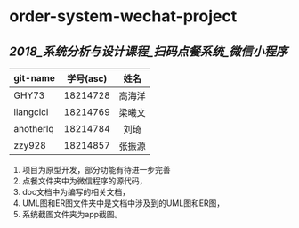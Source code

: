 # order-system-wechat-project
## *2018_系统分析与设计课程_扫码点餐系统_微信小程序*

| git-name  | 学号(asc)  | 姓名|
| -------------  | :--:  | :---:|
| GHY73  | 18214728  | 高海洋|
| liangcici  | 18214769  | 梁曦文|
| anotherlq  | 18214784  | 刘琦|
| zzy928  | 18214857  | 张振源|
1. 项目为原型开发，部分功能有待进一步完善
2. 点餐文件夹中为微信程序的源代码，
3. doc文档中为编写的相关文档，
4. UML图和ER图文件夹中是文档中涉及到的UML图和ER图，
5. 系统截图文件夹为app截图。
